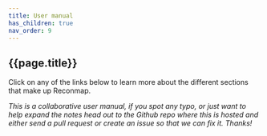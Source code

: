 ```yaml
---
title: User manual
has_children: true
nav_order: 9
---
```


## {{page.title}}

Click on any of the links below to learn more about the different sections that make up Reconmap.

_This is a collaborative user manual, if you spot any typo, or just want to help expand the notes head out to the Github repo where this is hosted and either send a pull request or create an issue so that we can fix it. Thanks!_